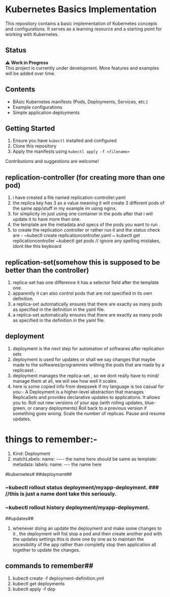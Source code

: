 # Kubernetes Basics Implementation

This repository contains a basic implementation of Kubernetes concepts and configurations. It serves as a learning resource and a starting point for working with Kubernetes.

## Status

⚠️ **Work in Progress**  
This project is currently under development. More features and examples will be added over time.

## Contents

- BAsic Kubernetes manifests (Pods, Deployments, Services, etc.)
- Example configurations
- Simple application deployments

## Getting Started

1. Ensure you have `kubectl` installed and configured
2. Clone this repository
3. Apply the manifests using `kubectl apply -f <filename>`

Contributions and suggestions are welcome!

## replication-controller (for creating more than one pod)
1. i have created a file named replication-controller.yaml 
2. the replica key has 3 as a value meaning it will create 3 different pods of the same app/stuff in my example im using nginx.
3. for simplicity im just using one container in the pods after that i will update it to have more than one.
4. the template are the metadata and specs of the pods you want to run .
5. to create the replication controller or rather run it and the status check are  -
    ~kubectl create replicationcontroller.yaml
    ~ kubectl get replicationcontroller
    ~kubectl get pods
// ignore any spelling mistakes, idont like this keyboard
## replication-set(somehow this is supposed to be better than the controller)
1. replica-set has one difference it has a selector field after the template one.
2. apparently it can also control pods that are not specified in its own definition.
3. a replica-set automatically ensures that there are exactly as many pods as specified in the definition in the yaml file.
4. a replica-set automatically ensures that there are exactly as many pods as specified in the definition in the yaml file.

## deployment
1. deployment is the next step for automation of softwares after replication sets 
2. deployment is used for updates or shall we say changes that maybe made to the softwares/programmes withing the pods that are made by a replicaset .
3. deployment manages the replica-set , so we dont really have to mind/ manage them at all, we will see how well it scales.
4. here is some copied info from deepseek if my language is too casual for you:-
A Deployment is a higher-level abstraction that manages ReplicaSets and provides declarative updates to applications. It allows you to:
    Roll out new versions of your app (with rolling updates, blue-green, or canary deployments)
    Roll back to a previous version if something goes wrong.
    Scale the number of replicas.
    Pause and resume updates.
# things to remember:-
1. Kind: Deployment
2. matchLabels:
      name: ---- the name here should be same as 
template:
     metadata: 
                labels: 
                 name: --- the name here

#kubernetes#
##deployment##
### ~kubectl rollout status deployment/myapp-deployment. ###  //this is just a name dont take this seriously.
### ~kubectl rollout history deployment/myapp-deployment.
##updates##
1. whenever doing an update the deployment and make some changes to it , the deployment will fist stop a pod and then create another pod with the updates settings this is done one by one as to maintain the accesibility of the app rather than completly stop then application all together to update the changes.

## commands to remember##
1. kubectl create -f deployment-definition.yml
2. kubectl get deployments
3. kubectl apply -f dep
